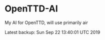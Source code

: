 # OpenTTD-AI
My AI for OpenTTD, will use primarily air

Latest backup: Sun Sep 22 13:40:01 UTC 2019
